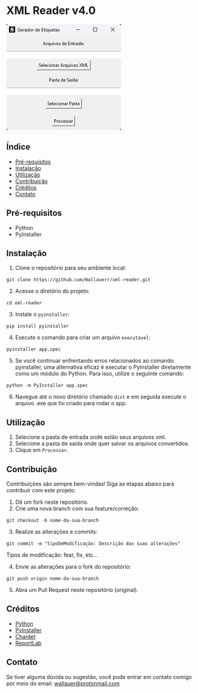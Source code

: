 # XML Reader v4.0

![Home page](../.git_images/project-cover.png)

## Índice

- [Pré-requisitos](#pré-requisitos)
- [Instalação](#instalação)
- [Utilização](#utilização)
- [Contribuição](#contribuição)
- [Créditos](#créditos)
- [Contato](#contato)

## Pré-requisitos

- Python
- PyInstaller

## Instalação

1. Clone o repositório para seu ambiente local:

```
git clone https://github.com/Wallauerr/xml-reader.git
```

2. Acesse o diretório do projeto:

```
cd xml-reader
```

3. Instale o `pyinstaller`:

```
pip install pyinstaller
```

4. Execute o comando para criar um arquivo `executável`:

```
pyinstaller app.spec
```

5. Se você continuar enfrentando erros relacionados ao comando pyinstaller, uma alternativa eficaz é executar o PyInstaller diretamente como um módulo do Python. Para isso, utilize o seguinte comando:

```
python -m PyInstaller app.spec
```

6. Navegue até o novo diretório chamado `dist` e em seguida execute o arquivo .exe que foi criado para rodar o app.

## Utilização

1. Selecione a pasta de entrada onde estão seus arquivos xml.
2. Selecione a pasta de saída onde quer salvar os arquivos convertidos.
3. Clique em `Processar`.

## Contribuição

 Contribuições são sempre bem-vindas! Siga as etapas abaixo para contribuir com este projeto:

1. Dê um fork neste repositório.
2. Crie uma nova branch com sua feature/correção:

```
git checkout -b nome-da-sua-branch
```

3. Realize as alterações e commits:

```
git commit -m "tipoDeModificação: Descrição das suas alterações"
```

Tipos de modificação: feat, fix, etc...

4. Envie as alterações para o fork do repositório:

```
git push origin nome-da-sua-branch
```

5. Abra um Pull Request neste repositório (original).

## Créditos

- [Python](https://www.python.org/)
- [PyInstaller](https://pyinstaller.org/en/stable/)
- [Chardet](https://pypi.org/project/chardet/)
- [ReportLab](https://docs.reportlab.com/)

## Contato

Se tiver alguma dúvida ou sugestão, você pode entrar em contato comigo por meio do email: wallauer@protonmail.com
